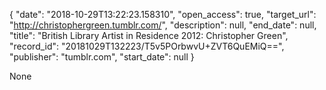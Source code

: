 {
  "date": "2018-10-29T13:22:23.158310", 
  "open_access": true, 
  "target_url": "http://christophergreen.tumblr.com/", 
  "description": null, 
  "end_date": null, 
  "title": "British Library Artist in Residence 2012: Christopher Green", 
  "record_id": "20181029T132223/T5v5POrbwvU+ZVT6QuEMiQ==", 
  "publisher": "tumblr.com", 
  "start_date": null
}

None